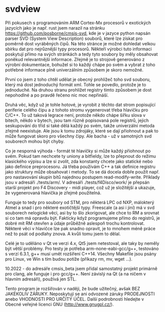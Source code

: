 # svdview

Při pokusech s programováním ARM Cortex-Mx procesorů v exotických jazycích
jako je např. rust jsem narazil na stránku https://github.com/posborne/cmsis-svd,
kde je v jazyce python napsán parser SVD (System View Description) souborů,
které lze získat pro poměrně dost vyráběných čipů. Na této stránce je možné
dohledat velkou sbírku dat pro nejrůznější typy procesorů. Někteří výrobci tuto
informaci poskytují přímo na svých stránkách a tedy tyto soubory by měly obsahovat
poněkud relevantnější informace. Zřejmě je to strojově generováno z výrobní dokumentace,
bohužel si to každý chápe po svém a vybrat z toho potřebné informace plně univerzálním
způsobem je skoro nemožné.

První co jsem z toho chtěl udělat je obecný prohlížeč toho svd souboru, který má dost
jednoduchý formát xml. Tohle se povedlo, protože je to jednoduché. Na druhou stranu
prohlížet registry tímto způsobem je dost nepohodlné a po pravdě řečeno nic moc nepřináší.

Druhá věc, když už je tohle hotové, je vyrobit z těchto dat strom popisující periferie
celého čipu a z tohoto stromu vygenerovat třeba hlavičku pro C/C++. To už taková legrace
není, protože někdo chápe šířku slova v bitech, někdo v bytech, jsou tam různě popisovaná
pole registrů, jejich seskupování do tříd si také dělá každý po svém, takže univerzální
metoda zřejmě neexistuje. Ale jsou k tomu zdrojáky, které se dají přiohnout a pak to může
fungovat skoro pro všechny čipy. Ale bacha - už v samotných svd souborech mohou být chyby.

Co je nesporná výhoda - formát té hlavičky si může každý přiohnout po svém. Pokud tam nechcete
ty uniony a bitfieldy, lze to přepnout do režimu klasického výpisu a lze si zvolit, zda konstanty
chcete jako statické nebo jako definice preprocesoru. Já třeba používám C++ a tak definice
registru jako struktury může obsahovat i metody. To se dá docela dobře použít např. pro nastavování
skupin bitů najednou postupem read-modify-write. Příklady jsou v adresáři ./tests/arm/.
V adresáři ./tests/f4Disco/work/ je přepsán starší projekt pro F4 Discovery - midi player,
což už je složitější a ukazuje, že vygenerovaná hlavička je zřejmě použitelná.

Funguje to tedy pro soubory od STM, pro některá LPC od NXP, málokterý Atmel a snad i pro některé
exotičtější typy. Freescale (a asi i jiní) má v svd souborech nelogické věci, asi by to šlo
zkorigovat, ale chce to RM a srovnat si co tam má opravdu být. Fakticky když programujeme
přímo do registrů, je dobré mít RM otevřen a údaje průběžně aslespoň trochu kontrolovat.
Některé věci v hlavičce lze pak snadno opravit, je to mnohem méně práce než to psát od podlahy
znova. A kvůli tomu jsem to dělal.

Celé je to uděláno v Qt ve verzi 4.x, Qt5 jsem netestoval, ale taky by neměly být větší problémy.
Pro testy je potřeba arm-none-eabi-gcc/g++, testováno s verzí 6.3.1, g++ musí umět rozšíření C++14.
Všechny Makefile jsou psány pro Linux, ve Win s tím budou potíže (příkazy rm, mv, wget ...).

10.2022 - do adresáře cmsis_beta jsem přidal samostatný projekt primárně pro clang, ale funguje
i pro gcc/g++. Není závislý na Qt (a na ničem v hlavním adresáři), používá jen STL.

Tento program je rozšiřován v naději, že bude užitečný, avšak BEZ JAKÉKOLIV ZÁRUKY. Neposkytují se ani odvozené záruky
PRODEJNOSTI anebo VHODNOSTI PRO URČITÝ ÚČEL. Další podrobnosti hledejte v Obecné veřejné licenci GNU (http://www.gnugpl.cz/).

